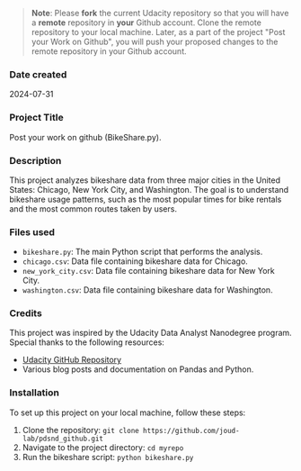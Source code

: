 >**Note**: Please **fork** the current Udacity repository so that you will have a **remote** repository in **your** Github account. Clone the remote repository to your local machine. Later, as a part of the project "Post your Work on Github", you will push your proposed changes to the remote repository in your Github account.

### Date created
2024-07-31

### Project Title
Post your work on github (BikeShare.py).

### Description
This project analyzes bikeshare data from three major cities in the United States: Chicago, New York City, and Washington. The goal is to understand bikeshare usage patterns, such as the most popular times for bike rentals and the most common routes taken by users.

### Files used
- `bikeshare.py`: The main Python script that performs the analysis.
- `chicago.csv`: Data file containing bikeshare data for Chicago.
- `new_york_city.csv`: Data file containing bikeshare data for New York City.
- `washington.csv`: Data file containing bikeshare data for Washington.

### Credits
This project was inspired by the Udacity Data Analyst Nanodegree program. Special thanks to the following resources:
- [Udacity GitHub Repository](https://github.com/udacity/pdsnd_github)
- Various blog posts and documentation on Pandas and Python.
### Installation
To set up this project on your local machine, follow these steps:
1. Clone the repository: `git clone https://github.com/joud-lab/pdsnd_github.git`
2. Navigate to the project directory: `cd myrepo`
3. Run the bikeshare script: `python bikeshare.py`


